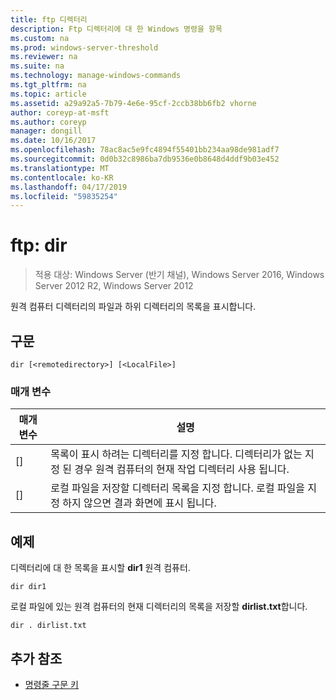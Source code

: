 ```yaml
---
title: ftp 디렉터리
description: Ftp 디렉터리에 대 한 Windows 명령을 항목
ms.custom: na
ms.prod: windows-server-threshold
ms.reviewer: na
ms.suite: na
ms.technology: manage-windows-commands
ms.tgt_pltfrm: na
ms.topic: article
ms.assetid: a29a92a5-7b79-4e6e-95cf-2ccb38bb6fb2 vhorne
author: coreyp-at-msft
ms.author: coreyp
manager: dongill
ms.date: 10/16/2017
ms.openlocfilehash: 78ac8ac5e9fc4894f55401bb234aa98de981adf7
ms.sourcegitcommit: 0d0b32c8986ba7db9536e0b8648d4ddf9b03e452
ms.translationtype: MT
ms.contentlocale: ko-KR
ms.lasthandoff: 04/17/2019
ms.locfileid: "59835254"
---
```

# <a name="ftp-dir"></a>ftp: dir

>적용 대상: Windows Server (반기 채널), Windows Server 2016, Windows Server 2012 R2, Windows Server 2012

원격 컴퓨터 디렉터리의 파일과 하위 디렉터리의 목록을 표시합니다.   
## <a name="syntax"></a>구문  
```  
dir [<remotedirectory>] [<LocalFile>]  
```  
### <a name="parameters"></a>매개 변수  
|매개 변수|설명|  
|-------|--------|  
|[<remotedirectory>]|목록이 표시 하려는 디렉터리를 지정 합니다. 디렉터리가 없는 지정 된 경우 원격 컴퓨터의 현재 작업 디렉터리 사용 됩니다.|  
|[<LocalFile>]|로컬 파일을 저장할 디렉터리 목록을 지정 합니다. 로컬 파일을 지정 하지 않으면 결과 화면에 표시 됩니다.|  
## <a name="BKMK_Examples"></a>예제  
디렉터리에 대 한 목록을 표시할 **dir1** 원격 컴퓨터.  
```  
dir dir1  
```  
로컬 파일에 있는 원격 컴퓨터의 현재 디렉터리의 목록을 저장할 **dirlist.txt**합니다.  
```  
dir . dirlist.txt  
```  
## <a name="additional-references"></a>추가 참조  
-   [명령줄 구문 키](command-line-syntax-key.md)  
